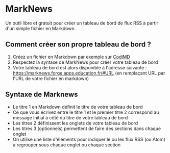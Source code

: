 # MarkNews

Un outil libre et gratuit pour créer un tableau de bord de flux RSS à partir d'un simple fichier en Markdown.

## Comment créer son propre tableau de bord ?

1. Créez un fichier en Markdown par exemple sur [CodiMD](https://codimd.apps.education.fr/)
2. Respectez la syntaxe de MarkNews pour créer votre tableau de bord
3. Votre tableau de bord est alors disponible à l'adresse suivante : https://marknews.forge.apps.education.fr/#URL (en remplaçant URL par l'URL de votre fichier en markdown)

## Syntaxe de Marknews

- Le titre 1 en Markdown définit le titre de votre tableau de bord
- Ce que vous écrivez entre le titre 1 et le premier titre 2 correspond au message initial à côté du titre de votre tableau de bord
- Les titres 2 définissent les onglets de votre tableau de bord
- Les titres 3 (optionnels) permettent de faire des sections dans chaque onglet
- On utilise une liste d'éléments pour indiquer le ou les flux RSS (ou Atom) à regrouper sous chaque onglet ou chaque section